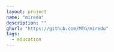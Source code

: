 ```yaml
---
layout: project
name: "miredu"
description: ""
ghurl: "https://github.com/MTG/miredu"
tags:
  - education
---
```

